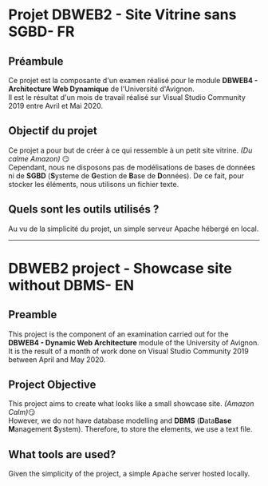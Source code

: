 # Projet DBWEB2 - Site Vitrine sans SGBD- FR

## Préambule
Ce projet est la composante d'un examen réalisé pour le module **DBWEB4 - Architecture Web Dynamique** de l'Université d'Avignon.  
Il est le résultat d'un mois de travail réalisé sur Visual Studio Community 2019 entre Avril et Mai 2020.

## Objectif du projet
Ce projet a pour but de créer à ce qui ressemble à un petit site vitrine. *(Du calme Amazon)* :smirk:  
Cependant, nous ne disposons pas de modélisations de bases de données ni de **SGBD** (**S**ysteme de **G**estion de **B**ase de **D**onnées). De ce fait, pour stocker les éléments, nous utilisons un fichier texte.

## Quels sont les outils utilisés ?
Au vu de la simplicité du projet, un simple serveur Apache hébergé en local.

----------------------------------------------------------------------
# DBWEB2 project - Showcase site without DBMS- EN

## Preamble
This project is the component of an examination carried out for the **DBWEB4 - Dynamic Web Architecture** module of the University of Avignon.  
It is the result of a month of work done on Visual Studio Community 2019 between April and May 2020.

## Project Objective
This project aims to create what looks like a small showcase site. *(Amazon Calm)*:smirk:  
However, we do not have database modelling and **DBMS** (**D**ata**Base** **M**anagement **S**ystem). Therefore, to store the elements, we use a text file.

## What tools are used?
Given the simplicity of the project, a simple Apache server hosted locally.
